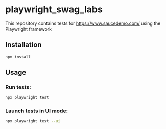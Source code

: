 # playwright_swag_labs
This repository contains tests for https://www.saucedemo.com/ using the Playwright framework


## Installation
```bash
npm install
```

## Usage

### Run tests:
```bash
npx playwright test
```

### Launch tests in UI mode:

```bash
npx playwright test --ui
```